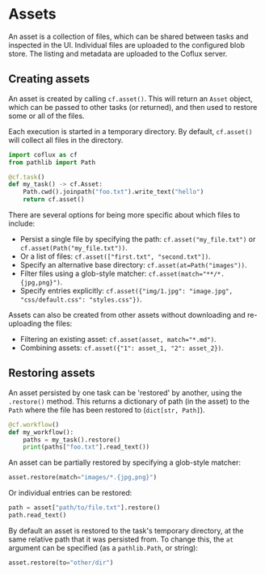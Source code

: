 # Assets

An asset is a collection of files, which can be shared between tasks and inspected in the UI. Individual files are uploaded to the configured blob store. The listing and metadata are uploaded to the Coflux server.

## Creating assets

An asset is created by calling `cf.asset()`. This will return an `Asset` object, which can be passed to other tasks (or returned), and then used to restore some or all of the files.

Each execution is started in a temporary directory. By default, `cf.asset()` will collect all files in the directory.

```python
import coflux as cf
from pathlib import Path

@cf.task()
def my_task() -> cf.Asset:
    Path.cwd().joinpath("foo.txt").write_text("hello")
    return cf.asset()
```

There are several options for being more specific about which files to include:

- Persist a single file by specifying the path: `cf.asset("my_file.txt")` or `cf.asset(Path("my_file.txt"))`.
- Or a list of files: `cf.asset(["first.txt", "second.txt"])`.
- Specify an alternative base directory: `cf.asset(at=Path("images"))`.
- Filter files using a glob-style matcher: `cf.asset(match="**/*.{jpg,png}")`.
- Specify entries explicitly: `cf.asset({"img/1.jpg": "image.jpg", "css/default.css": "styles.css"})`.

Assets can also be created from other assets without downloading and re-uploading the files:

- Filtering an existing asset: `cf.asset(asset, match="*.md")`.
- Combining assets: `cf.asset({"1": asset_1, "2": asset_2})`.

## Restoring assets

An asset persisted by one task can be 'restored' by another, using the `.restore()` method. This returns a dictionary of path (in the asset) to the `Path` where the file has been restored to (`dict[str, Path]`).

```python
@cf.workflow()
def my_workflow():
    paths = my_task().restore()
    print(paths["foo.txt"].read_text())
```

An asset can be partially restored by specifying a glob-style matcher:

```python
asset.restore(match="images/*.{jpg,png}")
```

Or individual entries can be restored:

```python
path = asset["path/to/file.txt"].restore()
path.read_text()
```

By default an asset is restored to the task's temporary directory, at the same relative path that it was persisted from. To change this, the `at` argument can be specified (as a `pathlib.Path`, or string):

```python
asset.restore(to="other/dir")
```
